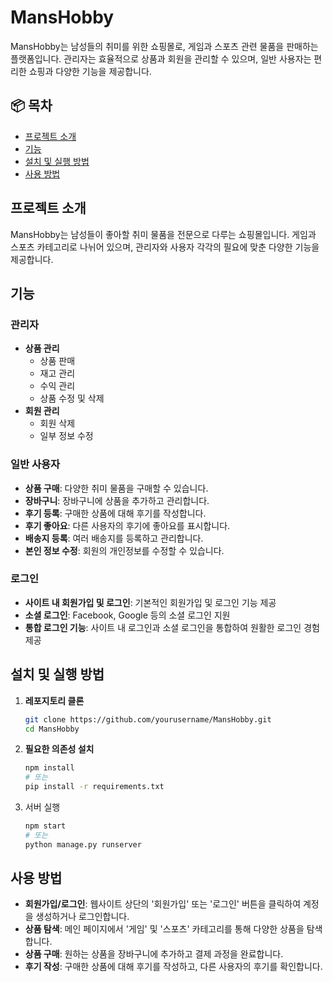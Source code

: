 # MansHobby

MansHobby는 남성들의 취미를 위한 쇼핑몰로, 게임과 스포츠 관련 물품을 판매하는 플랫폼입니다. 관리자는 효율적으로 상품과 회원을 관리할 수 있으며, 일반 사용자는 편리한 쇼핑과 다양한 기능을 제공합니다.

## 📦 목차

- [프로젝트 소개](#프로젝트-소개)
- [기능](#기능)
- [설치 및 실행 방법](#설치-및-실행-방법)
- [사용 방법](#사용-방법)


## 프로젝트 소개

MansHobby는 남성들이 좋아할 취미 물품을 전문으로 다루는 쇼핑몰입니다. 게임과 스포츠 카테고리로 나뉘어 있으며, 관리자와 사용자 각각의 필요에 맞춘 다양한 기능을 제공합니다.

## 기능

### 관리자

- **상품 관리**
  - 상품 판매
  - 재고 관리
  - 수익 관리
  - 상품 수정 및 삭제
- **회원 관리**
  - 회원 삭제
  - 일부 정보 수정

### 일반 사용자

- **상품 구매**: 다양한 취미 물품을 구매할 수 있습니다.
- **장바구니**: 장바구니에 상품을 추가하고 관리합니다.
- **후기 등록**: 구매한 상품에 대해 후기를 작성합니다.
- **후기 좋아요**: 다른 사용자의 후기에 좋아요를 표시합니다.
- **배송지 등록**: 여러 배송지를 등록하고 관리합니다.
- **본인 정보 수정**: 회원의 개인정보를 수정할 수 있습니다.

### 로그인

- **사이트 내 회원가입 및 로그인**: 기본적인 회원가입 및 로그인 기능 제공
- **소셜 로그인**: Facebook, Google 등의 소셜 로그인 지원
- **통합 로그인 기능**: 사이트 내 로그인과 소셜 로그인을 통합하여 원활한 로그인 경험 제공

## 설치 및 실행 방법

1. **레포지토리 클론**
   ```bash
   git clone https://github.com/yourusername/MansHobby.git
   cd MansHobby
2. **필요한 의존성 설치**
   ```bash
   npm install
   # 또는
   pip install -r requirements.txt
3. 서버 실행
   ```bash
   npm start
   # 또는
   python manage.py runserver
## 사용 방법
- **회원가입/로그인**: 웹사이트 상단의 '회원가입' 또는 '로그인' 버튼을 클릭하여 계정을 생성하거나 로그인합니다.
- **상품 탐색**: 메인 페이지에서 '게임' 및 '스포츠' 카테고리를 통해 다양한 상품을 탐색합니다.
- **상품 구매**: 원하는 상품을 장바구니에 추가하고 결제 과정을 완료합니다.
- **후기 작성**: 구매한 상품에 대해 후기를 작성하고, 다른 사용자의 후기를 확인합니다.

